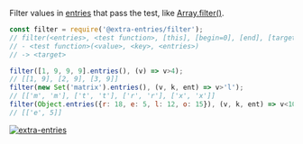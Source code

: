 Filter values in [entries] that pass the test, like [Array.filter()].

```javascript
const filter = require('@extra-entries/filter');
// filter(<entries>, <test function>, [this], [begin=0], [end], [target=[]], [at])
// - <test function>(<value>, <key>, <entries>)
// -> <target>

filter([1, 9, 9, 9].entries(), (v) => v>4);
// [[1, 9], [2, 9], [3, 9]]
filter(new Set('matrix').entries(), (v, k, ent) => v>'l');
// [['m', 'm'], ['t', 't'], ['r', 'r'], ['x', 'x']]
filter(Object.entries({r: 18, e: 5, l: 12, o: 15}), (v, k, ent) => v<10);
// [['e', 5]]
```


[![extra-entries](https://i.imgur.com/iICkjUV.jpg)](https://www.npmjs.com/package/extra-entries)

[entries]: https://developer.mozilla.org/en-US/docs/Web/JavaScript/Reference/Global_Objects/Array/entries
[Array.filter()]: https://developer.mozilla.org/en-US/docs/Web/JavaScript/Reference/Global_Objects/Array/filter
